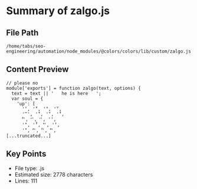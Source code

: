 # Summary of zalgo.js
  
## File Path
`/home/tabs/seo-engineering/automation/node_modules/@colors/colors/lib/custom/zalgo.js`

## Content Preview
```
// please no
module['exports'] = function zalgo(text, options) {
  text = text || '   he is here   ';
  var soul = {
    'up': [
      '̍', '̎', '̄', '̅',
      '̿', '̑', '̆', '̐',
      '͒', '͗', '͑', '̇',
      '̈', '̊', '͂', '̓',
      '̈', '͊', '͋', '͌',
[...truncated...]
```

## Key Points
- File type: .js
- Estimated size: 2778 characters
- Lines: 111
